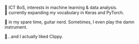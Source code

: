 🤖 ICT BoS, interests in machine learning & data analysis.<br>
📓 currently expanding my vocabulary in Keras and PyTorch.<br>

🎸 in my spare time, guitar nerd. Sometimes, I even play the damn instrument.<br>

📎...and I actually liked Clippy.
<!---
federico-san/federico-san is a ✨ special ✨ repository because its `README.md` (this file) appears on your GitHub profile.
You can click the Preview link to take a look at your changes.
--->
